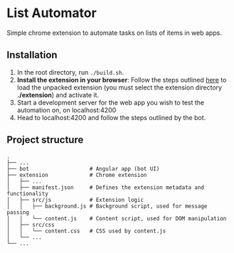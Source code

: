 # List Automator

Simple chrome extension to automate tasks on lists of items in web apps.

## Installation

1. In the root directory, run `./build.sh`.
2. **Install the extension in your browser**:
Follow the steps outlined [here](https://developer.chrome.com/docs/extensions/mv3/getstarted/development-basics/#load-unpacked) to load the unpacked extension (you must select the extension directory **./extension**) and activate it.
3. Start a development server for the web app you wish to test the automation on, on localhost:4200
4. Head to localhost:4200 and follow the steps outlined by the bot.

## Project structure

```
.
├── ...
├── bot                   # Angular app (bot UI)
├── extension             # Chrome extension
│   ├── ...
│   ├── manifest.json     # Defines the extension metadata and functionality
│   ├── src/js            # Extension logic
│   │   ├── background.js # Background script, used for message passing
│   │   └── content.js    # Content script, used for DOM manipulation
│   ├── src/css
│   │   └── content.css   # CSS used by content.js
│   └── ...
└── ...
```
